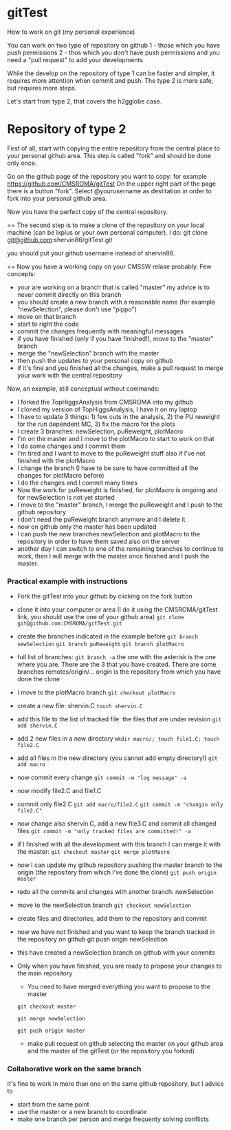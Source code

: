 gitTest
=======
How to work on git (my personal experience)

You can work on two type of repository on github
1 - those which you have push permissions
2 - thos which you don't have push permissions and you need a "pull request" to add your developments

While the develop on the repository of type 1 can be faster and simpler, it requires more attention when commit and push.
The type 2 is more safe, but requires more steps.

Let's start from type 2, that covers the h2gglobe case.

# Repository of type 2
First of all, start with copying the entire repository from the central place to your personal github area.
This step is called "fork" and should be done only once.

Go on the github page of the repository you want to copy: for example https://github.com/CMSROMA/gitTest
On the upper right part of the page there is a button "fork".
Select @yourusername as destitation in order to fork into your personal github area.

Now you have the perfect copy of the central repository.

==
The second step is to make a clone of the repository on your local machine (can be lxplus or your own personal computer).
I do:
git clone git@github.com:shervin86/gitTest.git 

you should put your github username instead of shervin86.

==
Now you have a working copy on your CMSSW relase probably.
Few concepts:
 - your are working on a branch that is called "master"
   my advice is to never commit directly on this branch
 - you should create a new branch with a reasonable name (for example "newSelection", please don't use "pippo")
 - move on that branch 
 - start to right the code
 - commit the changes frequently with meaningful messages 
 - if you have finished (only if you have finished!), move to the "master" branch
 - merge the "newSelection" branch with the master
 - then push the updates to your personal copy on github
 - if it's fine and you finished all the changes, make a pull request to merge your work with the central repository

Now, an example, still conceptual without commands:
 - I forked the TopHiggsAnalysis from CMSROMA into my github
 - I cloned my version of TopHiggsAnalysis, I have it on my laptop
 - I have to update 3 things: 1) few cuts in the analysis, 2) the PU reweight for the run dependent MC, 3) fix the macro for the plots
 - I create 3 branches: newSelection, puReweight, plotMacro
 - I'm on the master and I move to the plotMacro to start to work on that
 - I do some changes and I commit them
 - I'm tired and I want to move to the puReweight stuff also if I've not finished with the plotMacro
 - I change the branch (I have to be sure to have committed all the changes for plotMacro before)
 - I do the changes and I commit many times
 - Now the work for puReweight is finished, for plotMacro is ongoing and for newSelection is not yet started
 - I move to the "master" branch, I merge the puReweight and I push to the github repository
 - I don't need the puReweight branch anymore and I delete it
 - now on github only the master has been updated
 - I can push the new branches newSelection and plotMacro to the repository in order to have them saved also on the server
 - another day I can switch to one of the remaining branches to continue to work, then I will merge with the master once finished and I push the master.


### Practical example with instructions
 - Fork the gitTest into your github by clicking on the fork button
 - clone it into your computer or area (I do it using the CMSROMA/gitTest link, you should use the one of your github area)
``git clone git@github.com:CMSROMA/gitTest.git``
 - create the branches indicated in the example before
``git branch newSelection``
``git branch puReweight``
``git branch plotMacro``
 - full list of branches:
``git branch -a``
  the one with the asterisk is the one where you are. There are the 3 that you have created. There are some branches remotes/origin/... origin is the repository from which you have done the clone

 - I move to the plotMacro branch
``git checkout plotMacro``
 - create a new file: shervin.C
``touch shervin.C``
 - add this file to the list of tracked file: the files that are under revision
``git add shervin.C``
 - add 2 new files in a new directory
``mkdir macro/; touch file1.C; touch file2.C``
 - add all files in the new directory (you cannot add empty directory!)
``git add macro``
 - now commit every change
``git commit -m "log message" -a``
 - now modify file2.C and file1.C
 - commit only file2.C
``git add macro/file2.C``
``git commit -m "changin only file2.C"``
 - now change also shervin.C, add a new file3.C and commit all changed files
``git commit -m "only tracked files are committed!" -a``
 - if I finished with all the development with this branch I can merge it with the master:
``git checkout master``
``git merge plotMacro``
 - now I can update my github repository pushing the master branch to the origin (the repository from which I've done the clone)
``git push origin master``
 - redo all the commits and changes with another branch: newSelection
 - move to the newSelection branch
``git checkout newSelection``
 - create files and directories, add them to the repository and commit
 - now we have not finished and you want to keep the branch tracked in the repository on github
git push origin newSelection
 - this have created a newSelection branch on github with your commits
 - Only when you have finished, you are ready to propose your changes to the main repository
   - You need to have merged everything you want to propose to the master 

    ``git checkout master``
    
    ``git merge newSelection``
    
    ``git push origin master``

   - make pull request on github selecting the master on your github area and the master of the gitTest (or the repository you forked)
### Collaborative work on the same branch
It's fine to work in more than one on the same github repository, but I advice to 
- start from the same point
- use the master or a new branch to coordinate
- make one branch per person and merge frequenty solving conflicts

